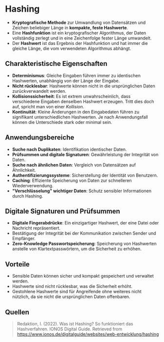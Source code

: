 # Hashing

- **Kryptografische Methode** zur Umwandlung von Datensätzen und Zeichen beliebiger Länge in **kompakte, feste Hashwerte**.
- Eine **Hashfunktion** ist ein kryptografischer Algorithmus, der Daten vollständig zerlegt und in eine Zeichenfolge fester Länge umwandelt.
- Der **Hashwert** ist das Ergebnis der Hashfunktion und hat immer die gleiche Länge, die vom verwendeten Algorithmus abhängt.

## Charakteristische Eigenschaften
- **Determinismus**: Gleiche Eingaben führen immer zu identischen Hashwerten, unabhängig von der Länge der Eingabe.
- **Nicht rücklesbar**: Hashwerte können nicht in die ursprünglichen Daten zurückverwandelt werden.
- **Kollisionssicherheit**: Es ist extrem unwahrscheinlich, dass verschiedene Eingaben denselben Hashwert erzeugen. Tritt dies doch auf, spricht man von einer *Kollision*.
- **Kontinuität**: Kleine Änderungen in den Eingabedaten führen zu signifikant unterschiedlichen Hashwerten. Je nach Anwendungsfall können die Unterschiede stark oder minimal sein.

## Anwendungsbereiche
- **Suche nach Duplikaten**: Identifikation identischer Daten.
- **Prüfsummen und digitale Signaturen**: Gewährleistung der Integrität von Daten.
- **Suche nach ähnlichen Daten**: Vergleich von Datensätzen auf Ähnlichkeit.
- **Authentifizierungssysteme**: Sicherstellung der Identität von Benutzern.
- **Caching**: Effiziente Speicherung von Daten zur schnelleren Wiederverwendung.
- **"Verschlüsselung" wichtiger Daten**: Schutz sensibler Informationen durch Hashing.

## Digitale Signaturen und Prüfsummen
- **Digitale Fingerabdrücke**: Ein einzigartiger Hashwert, der eine Datei oder Nachricht repräsentiert.
- Bestätigung der Integrität bei der Kommunikation zwischen Sender und Empfänger.
- **Zero-Knowledge Passwortspeicherung**: Speicherung von Hashwerten anstelle von Klartextpasswörtern, um die Sicherheit zu erhöhen.

## Vorteile
- Sensible Daten können sicher und kompakt gespeichert und verwaltet werden.
- Hashwerte sind nicht rücklesbar, was die Sicherheit erhöht.
- Gestohlene Hashwerte sind für Angreifende ohne weiteres nicht nützlich, da sie nicht die ursprünglichen Daten offenbaren.

## Quellen

> Redaktion, I. (2022). Was ist Hashing? So funktioniert das Hashverfahren. IONOS Digital Guide. Retrieved from https://www.ionos.de/digitalguide/websites/web-entwicklung/hashing